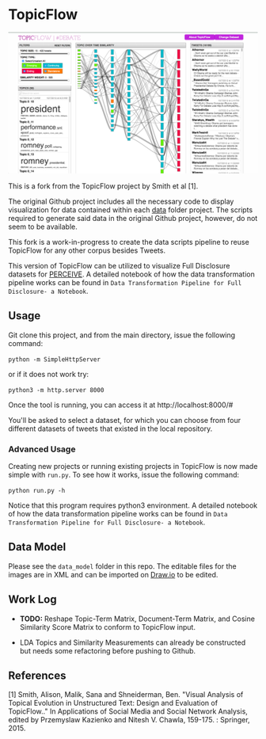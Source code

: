 # TopicFlow

![topicflow_interface_not_loaded](doc/topicflow_interface.png)

This is a fork from the TopicFlow project by Smith et al [1].

The original Github project includes all the necessary code to display visualization for data contained within each [data](https://github.com/sailuh/topicflow/tree/master/data) folder project. The scripts required to generate said data in the original Github project, however, do not seem to be available.

This fork is a work-in-progress to create the data scripts pipeline to reuse TopicFlow for any other corpus besides Tweets.

This version of TopicFlow can be utilized to visualize Full Disclosure datasets for [PERCEIVE](https://github.com/sailuh/perceive). A detailed notebook of how the data transformation pipeline works can be found in `Data Transformation Pipeline for Full Disclosure- a Notebook`.

## Usage

Git clone this project, and from the main directory, issue the following command:

`python -m SimpleHttpServer`

or if it does not work try:

`python3 -m http.server 8000`

Once the tool is running, you can access it at http://localhost:8000/#

You'll be asked to select a dataset, for which you can choose from four different datasets of tweets that existed in the local repository.

### Advanced Usage
Creating new projects or running existing projects in TopicFlow is now made simple with `run.py`. To see how it works, issue the following command:

`python run.py -h`

Notice that this program requires python3 environment. A detailed notebook of how the data transformation pipeline works can be found in `Data Transformation Pipeline for Full Disclosure- a Notebook`.

## Data Model

Please see the `data_model` folder in this repo. The editable files for the images are in XML and can be imported on [Draw.io](http://draw.io) to be edited.


## Work Log

 * **TODO:** Reshape Topic-Term Matrix, Document-Term Matrix, and Cosine Similarity Score Matrix to conform to TopicFlow input.

 * LDA Topics and Similarity Measurements can already be constructed but needs some refactoring before pushing to Github.



## References

[1] Smith, Alison, Malik, Sana and Shneiderman, Ben. "Visual Analysis of Topical Evolution in Unstructured Text: Design and Evaluation of TopicFlow.." In Applications of Social Media and Social Network Analysis, edited by Przemyslaw Kazienko and Nitesh V. Chawla, 159-175. : Springer, 2015.
